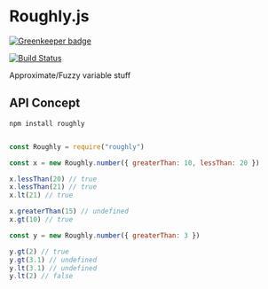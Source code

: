 # Roughly.js

[![Greenkeeper badge](https://badges.greenkeeper.io/johnrees/roughly.svg)](https://greenkeeper.io/)

[![Build Status](https://travis-ci.org/johnrees/roughly.svg?branch=master)](https://travis-ci.org/johnrees/roughly)

Approximate/Fuzzy variable stuff

## API Concept

`npm install roughly`

```javascript

const Roughly = require("roughly")

const x = new Roughly.number({ greaterThan: 10, lessThan: 20 })

x.lessThan(20) // true
x.lessThan(21) // true
x.lt(21) // true

x.greaterThan(15) // undefined
x.gt(10) // true

const y = new Roughly.number({ greaterThan: 3 })

y.gt(2) // true
y.gt(3.1) // undefined
y.lt(3.1) // undefined
y.lt(2) // false

```

